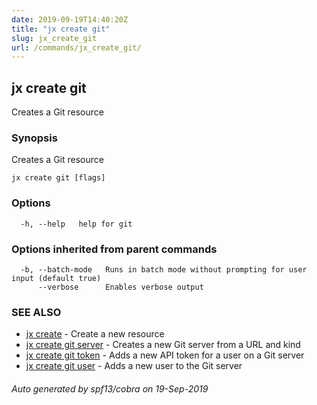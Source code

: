 ```yaml
---
date: 2019-09-19T14:40:20Z
title: "jx create git"
slug: jx_create_git
url: /commands/jx_create_git/
---
```

## jx create git

Creates a Git resource

### Synopsis

Creates a Git resource

```
jx create git [flags]
```

### Options

```
  -h, --help   help for git
```

### Options inherited from parent commands

```
  -b, --batch-mode   Runs in batch mode without prompting for user input (default true)
      --verbose      Enables verbose output
```

### SEE ALSO

* [jx create](/commands/jx_create/)	 - Create a new resource
* [jx create git server](/commands/jx_create_git_server/)	 - Creates a new Git server from a URL and kind
* [jx create git token](/commands/jx_create_git_token/)	 - Adds a new API token for a user on a Git server
* [jx create git user](/commands/jx_create_git_user/)	 - Adds a new user to the Git server

###### Auto generated by spf13/cobra on 19-Sep-2019
